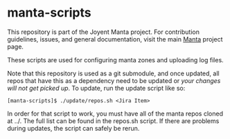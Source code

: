 <!--
    This Source Code Form is subject to the terms of the Mozilla Public
    License, v. 2.0. If a copy of the MPL was not distributed with this
    file, You can obtain one at http://mozilla.org/MPL/2.0/.
-->

<!--
    Copyright (c) 2014, Joyent, Inc.
-->

# manta-scripts

This repository is part of the Joyent Manta project.  For contribution
guidelines, issues, and general documentation, visit the main
[Manta](http://github.com/joyent/manta) project page.

These scripts are used for configuring manta zones and uploading log files.

Note that this repository is used as a git submodule, and once updated, all
repos that have this as a dependency need to be updated or *your changes will
not get picked up*.  To update, run the update script like so:

    [manta-scripts]$ ./update/repos.sh <Jira Item>

In order for that script to work, you must have all of the manta repos cloned at
../.  The full list can be found in the repos.sh script.  If there are problems
during updates, the script can safely be rerun.

